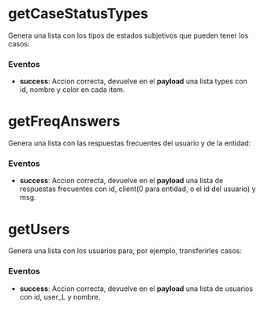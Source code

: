 
# getCaseStatusTypes
Genera una lista con los tipos de estados subjetivos que pueden tener los casos:

### Eventos
* **success**: Accion correcta, devuelve en el **payload** una lista types con id, nombre y color en cada item.



# getFreqAnswers
Genera una lista con las respuestas frecuentes del usuario y de la entidad:

### Eventos
* **success**: Accion correcta, devuelve en el **payload** una lista de respuestas frecuentes con id, client(0 para entidad, o el id del usuario) y msg.



# getUsers
Genera una lista con los usuarios para, por ejemplo, transferirles casos:

### Eventos
* **success**: Accion correcta, devuelve en el **payload**  una lista de usuarios con id, user_L y nombre.

